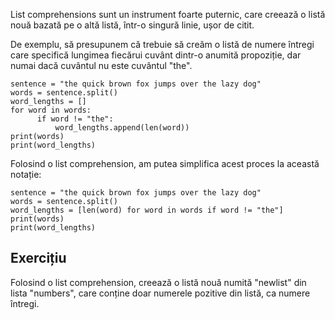 List comprehensions sunt un instrument foarte puternic, care creează o listă nouă bazată pe o altă listă, într-o singură linie, ușor de citit.

De exemplu, să presupunem că trebuie să creăm o listă de numere întregi care specifică lungimea fiecărui cuvânt dintr-o anumită propoziție, dar numai dacă cuvântul nu este cuvântul "the".

    sentence = "the quick brown fox jumps over the lazy dog"
    words = sentence.split()
    word_lengths = []
    for word in words:
          if word != "the":
              word_lengths.append(len(word))
    print(words)
    print(word_lengths)

Folosind o list comprehension, am putea simplifica acest proces la această notație:

    sentence = "the quick brown fox jumps over the lazy dog"
    words = sentence.split()
    word_lengths = [len(word) for word in words if word != "the"]
    print(words)
    print(word_lengths)

Exercițiu
--------

Folosind o list comprehension, creează o listă nouă numită "newlist" din lista "numbers", care conține doar numerele pozitive din listă, ca numere întregi.